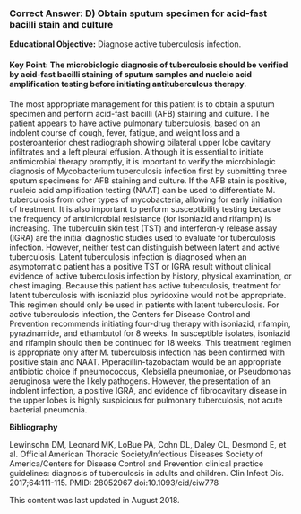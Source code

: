 
### Correct Answer: D) Obtain sputum specimen for acid-fast bacilli stain and culture 

**Educational Objective:** Diagnose active tuberculosis infection.

#### **Key Point:** The microbiologic diagnosis of tuberculosis should be verified by acid-fast bacilli staining of sputum samples and nucleic acid amplification testing before initiating antituberculous therapy.

The most appropriate management for this patient is to obtain a sputum specimen and perform acid-fast bacilli (AFB) staining and culture. The patient appears to have active pulmonary tuberculosis, based on an indolent course of cough, fever, fatigue, and weight loss and a posteroanterior chest radiograph showing bilateral upper lobe cavitary infiltrates and a left pleural effusion. Although it is essential to initiate antimicrobial therapy promptly, it is important to verify the microbiologic diagnosis of Mycobacterium tuberculosis infection first by submitting three sputum specimens for AFB staining and culture. If the AFB stain is positive, nucleic acid amplification testing (NAAT) can be used to differentiate M. tuberculosis from other types of mycobacteria, allowing for early initiation of treatment. It is also important to perform susceptibility testing because the frequency of antimicrobial resistance (for isoniazid and rifampin) is increasing.
The tuberculin skin test (TST) and interferon-γ release assay (IGRA) are the initial diagnostic studies used to evaluate for tuberculosis infection. However, neither test can distinguish between latent and active tuberculosis. Latent tuberculosis infection is diagnosed when an asymptomatic patient has a positive TST or IGRA result without clinical evidence of active tuberculosis infection by history, physical examination, or chest imaging. Because this patient has active tuberculosis, treatment for latent tuberculosis with isoniazid plus pyridoxine would not be appropriate. This regimen should only be used in patients with latent tuberculosis.
For active tuberculosis infection, the Centers for Disease Control and Prevention recommends initiating four-drug therapy with isoniazid, rifampin, pyrazinamide, and ethambutol for 8 weeks. In susceptible isolates, isoniazid and rifampin should then be continued for 18 weeks. This treatment regimen is appropriate only after M. tuberculosis infection has been confirmed with positive stain and NAAT.
Piperacillin-tazobactam would be an appropriate antibiotic choice if pneumococcus, Klebsiella pneumoniae, or Pseudomonas aeruginosa were the likely pathogens. However, the presentation of an indolent infection, a positive IGRA, and evidence of fibrocavitary disease in the upper lobes is highly suspicious for pulmonary tuberculosis, not acute bacterial pneumonia.

**Bibliography**

Lewinsohn DM, Leonard MK, LoBue PA, Cohn DL, Daley CL, Desmond E, et al. Official American Thoracic Society/Infectious Diseases Society of America/Centers for Disease Control and Prevention clinical practice guidelines: diagnosis of tuberculosis in adults and children. Clin Infect Dis. 2017;64:111-115. PMID: 28052967 doi:10.1093/cid/ciw778

This content was last updated in August 2018.